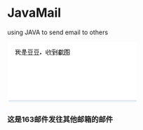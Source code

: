 JavaMail
========

using JAVA to send email to others

![github](https://github.com/hanmin998/JavaMail/blob/master/a.png)


### 这是163邮件发往其他邮箱的邮件
